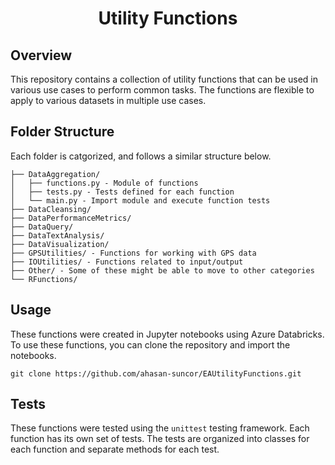 <h1 align="center">Utility Functions</h1>

## Overview
This repository contains a collection of utility functions that can be used in various use cases to perform common tasks. The functions are flexible to apply to various datasets in multiple use cases.

## Folder Structure
Each folder is catgorized, and follows a similar structure below.
```
├── DataAggregation/
│   ├── functions.py - Module of functions
│   ├── tests.py - Tests defined for each function
│   └── main.py - Import module and execute function tests
├── DataCleansing/
├── DataPerformanceMetrics/
├── DataQuery/
├── DataTextAnalysis/
├── DataVisualization/
├── GPSUtilities/ - Functions for working with GPS data
├── IOUtilities/ - Functions related to input/output
├── Other/ - Some of these might be able to move to other categories
└── RFunctions/
```

## Usage
These functions were created in Jupyter notebooks using Azure Databricks. To use these functions, you can clone the repository and import the notebooks.

```git clone https://github.com/ahasan-suncor/EAUtilityFunctions.git```

## Tests
These functions were tested using the ```unittest``` testing framework. Each function has its own set of tests. The tests are organized into classes for each function and separate methods for each test.
